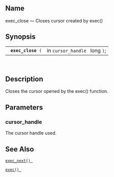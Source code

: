 <div>

<div>

</div>

<div>

## Name

exec_close — Closes cursor created by exec()

</div>

<div>

## Synopsis

<div>

|                         |                               |
|-------------------------|-------------------------------|
| ` `**`exec_close`**` (` | in `cursor_handle ` long `)`; |

<div>

 

</div>

</div>

</div>

<div>

## Description

Closes the cursor opened by the exec() function.

</div>

<div>

## Parameters

<div>

### cursor_handle

The cursor handle used.

</div>

</div>

<div>

## See Also

<a href="fn_exec_next.html" class="link" title="exec_next"><code
class="function">exec_next() </code></a>

<a href="fn_exec.html" class="link" title="exec"><code
class="function">exec() </code></a>

</div>

</div>
